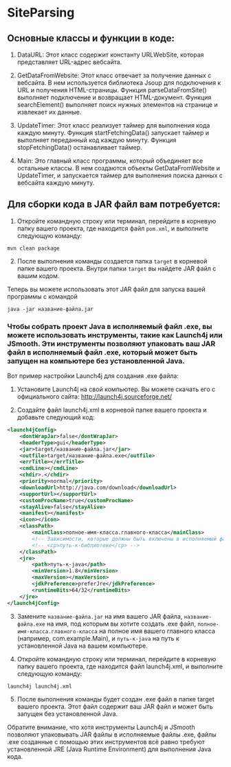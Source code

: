 # SiteParsing
## Основные классы и функции в коде:

1. DataURL: Этот класс содержит константу URLWebSite, которая представляет URL-адрес вебсайта.

2. GetDataFromWebsite: Этот класс отвечает за получение данных с вебсайта. В нем используется библиотека Jsoup для подключения к URL и получения HTML-страницы. Функция parseDataFromSite() выполняет подключение и возвращает HTML-документ. Функция searchElement() выполняет поиск нужных элементов на странице и извлекает их данные.

3. UpdateTimer: Этот класс реализует таймер для выполнения кода каждую минуту. Функция startFetchingData() запускает таймер и выполняет переданный код каждую минуту. Функция stopFetchingData() останавливает таймер.

4. Main: Это главный класс программы, который объединяет все остальные классы. В нем создаются объекты GetDataFromWebsite и UpdateTimer, и запускается таймер для выполнения поиска данных с вебсайта каждую минуту.

## Для сборки кода в JAR файл вам потребуется:
1. Откройте командную строку или терминал, перейдите в корневую папку вашего проекта, где находится файл `pom.xml`, и выполните следующую команду:
```
mvn clean package
```
2. После выполнения команды создается папка `target` в корневой папке вашего проекта.
Внутри папки `target` вы найдете JAR файл с вашим кодом.

Теперь вы можете использовать этот JAR файл для запуска вашей программы с командой 
```
java -jar название-файла.jar
```

### Чтобы собрать проект Java в исполняемый файл .exe, вы можете использовать инструменты, такие как Launch4j или JSmooth. Эти инструменты позволяют упаковать ваш JAR файл в исполняемый файл .exe, который может быть запущен на компьютере без установленной Java.

Вот пример настройки Launch4j для создания .exe файла:

1. Установите Launch4j на свой компьютер. Вы можете скачать его с официального сайта: http://launch4j.sourceforge.net/

2. Создайте файл launch4j.xml в корневой папке вашего проекта и добавьте следующий код:

```xml
<launch4jConfig>
    <dontWrapJar>false</dontWrapJar>
    <headerType>gui</headerType>
    <jar>target/название-файла.jar</jar>
    <outfile>target/название-файла.exe</outfile>
    <errTitle></errTitle>
    <cmdLine></cmdLine>
    <chdir>.</chdir>
    <priority>normal</priority>
    <downloadUrl>http://java.com/download</downloadUrl>
    <supportUrl></supportUrl>
    <customProcName>true</customProcName>
    <stayAlive>false</stayAlive>
    <manifest></manifest>
    <icon></icon>
    <classPath>
        <mainClass>полное-имя-класса.главного-класса</mainClass>
        <!-- Зависимости, которые должны быть включены в исполняемый файл -->
        <!-- <cp>путь-к-библиотеке</cp> -->
    </classPath>
    <jre>
        <path>путь-к-java</path>
        <minVersion>1.8</minVersion>
        <maxVersion></maxVersion>
        <jdkPreference>preferJre</jdkPreference>
        <runtimeBits>64/32</runtimeBits>
    </jre>
</launch4jConfig>
```

3. Замените `название-файла.jar` на имя вашего JAR файла, `название-файла.exe` на имя, под которым вы хотите создать .exe файл, `полное-имя-класса.главного-класса` на полное имя вашего главного класса (например, com.example.Main), и `путь-к-java` на путь к установленной Java на вашем компьютере.

4. Откройте командную строку или терминал, перейдите в корневую папку вашего проекта, где находится файл launch4j.xml, и выполните следующую команду:

```
launch4j launch4j.xml
```

5. После выполнения команды будет создан .exe файл в папке target вашего проекта. Этот файл содержит ваш JAR файл и может быть запущен без установленной Java.

Обратите внимание, что хотя инструменты Launch4j и JSmooth позволяют упаковывать JAR файлы в исполняемые файлы .exe, файлы .exe созданные с помощью этих инструментов всё равно требуют установленной JRE (Java Runtime Environment) для выполнения Java кода.